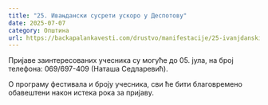 ```yaml
---
title: "25. Ивањдански сусрети ускоро у Деспотову"
date: 2025-07-07
category: Општина
url: https://backapalankavesti.com/drustvo/manifestacije/25-ivanjdanski-susreti-uskoro-u-despotovu/
---
```


Пријаве заинтересованих учесника су могуће до 05. јула, на број телефона:
069/697-409 (Наташа Седларевић).

О програму фестивала и броју учесника, сви ће бити благовремено обавештени након истека рока за пријаву.
